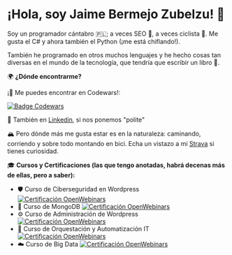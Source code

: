 # ¡Hola, soy Jaime Bermejo Zubelzu! 👋
Soy un programador cántabro 🇵🇱; a veces SEO 🚀, a veces ciclista 🚴. Me gusta el C# y ahora también el Python (¡me está chiflando!).

También he programado en otros muchos lenguajes y he hecho cosas tan diversas en el mundo de la tecnología, que tendría que escribir un libro 🤔.

🌍 **¿Dónde encontrarme?**

¡🥊 Me puedes encontrar en Codewars!:

[![Badge Codewars](https://www.codewars.com/users/jaimebermejo/badges/large)](https://www.codewars.com/users/jaimebermejo)

🤵 También en [Linkedin](https://www.linkedin.com/in/jaimebermejo/), si nos ponemos "polite"

🏔️ Pero dónde más me gusta estar es en la naturaleza: caminando, corriendo y sobre todo montando en bici. Echa un vistazo a mi [Strava](https://www.strava.com/athletes/7928805) si tienes curiosidad.

🎓 **Cursos y Certificaciones (las que tengo anotadas, habrá decenas más de ellas, pero a saber):**
- 🛡️ Curso de Ciberseguridad en Wordpress [![Certificación OpenWebinars](https://img.shields.io/badge/Certificado-OpenWebinars-blue)](https://openwebinars.net/cert/3O3Jj)
- 🍃 Curso de MongoDB [![Certificación OpenWebinars](https://img.shields.io/badge/Certificado-OpenWebinars-blue)](https://openwebinars.net/cert/kOQBG)
- ⚙️ Curso de Administración de Wordpress [![Certificación OpenWebinars](https://img.shields.io/badge/Certificado-OpenWebinars-blue)](https://openwebinars.net/cert/LNmdL)
- 🤖 Curso de Orquestación y Automatización IT [![Certificación OpenWebinars](https://img.shields.io/badge/Certificado-OpenWebinars-blue)](https://openwebinars.net/cert/5DOPK)
- ☁️ Curso de Big Data [![Certificación OpenWebinars](https://img.shields.io/badge/Certificado-OpenWebinars-blue)](https://openwebinars.net/cert/ZYl49)
